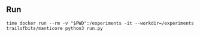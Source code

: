 Run
---

    time docker run --rm -v "$PWD":/experiments -it --workdir=/experiments trailofbits/manticore python3 run.py
